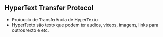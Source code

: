 ## HyperText Transfer Protocol
  * Protocolo de Transferência de HyperTexto
  * HyperTexto são texto que podem ter audios, videos, imagens, links para outros texto e etc.
  